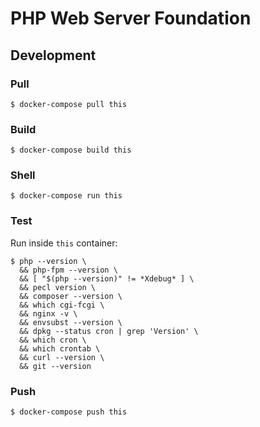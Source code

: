 # PHP Web Server Foundation

## Development

### Pull

```
$ docker-compose pull this
```

### Build

```
$ docker-compose build this
```

### Shell

```
$ docker-compose run this
```

### Test

Run inside `this` container:

```
$ php --version \
  && php-fpm --version \
  && [ "$(php --version)" != *Xdebug* ] \
  && pecl version \
  && composer --version \
  && which cgi-fcgi \
  && nginx -v \
  && envsubst --version \
  && dpkg --status cron | grep 'Version' \
  && which cron \
  && which crontab \
  && curl --version \
  && git --version
```

### Push

```
$ docker-compose push this
```
